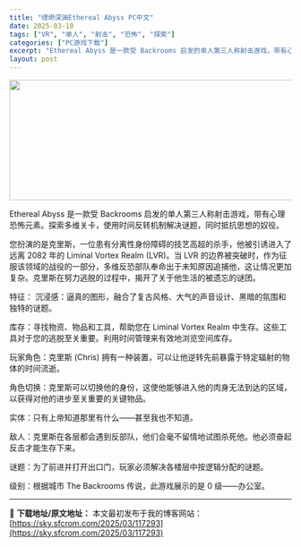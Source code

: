 ```yaml
---
title: "缥缈深渊Ethereal Abyss PC中文"
date: 2025-03-10
tags: ["VR", "单人", "射击", "恐怖", "探索"]
categories: ["PC游戏下载"]
excerpt: "Ethereal Abyss 是一款受 Backrooms 启发的单人第三人称射击游戏，带有心理恐怖元素。探索多维关卡，使用时间反转机制解决谜题，同时抵抗思想的奴役。 您扮演的是克里斯，一位患有分离性身份障碍的技艺高超的杀手，他被引诱进入了远离 2082 年的 Liminal Vortex Real&hellip;"
layout: post
---
```


<img class="aligncenter size-full wp-image-117294" src="https://sky.sfcrom.com/wp-content/uploads/2025/03/2025031005575386.webp" alt="" width="660" height="215" />

Ethereal Abyss 是一款受 Backrooms 启发的单人第三人称射击游戏，带有心理恐怖元素。探索多维关卡，使用时间反转机制解决谜题，同时抵抗思想的奴役。

您扮演的是克里斯，一位患有分离性身份障碍的技艺高超的杀手，他被引诱进入了远离 2082 年的 Liminal Vortex Realm (LVR)。当 LVR 的边界被突破时，作为征服该领域的战役的一部分，多维反恐部队奉命出于未知原因追捕他，这让情况更加复杂。克里斯在努力逃脱的过程中，揭开了关于他生活的被遗忘的谜团。

特征：
沉浸感：逼真的图形，融合了复古风格、大气的声音设计、黑暗的氛围和独特的谜题。

库存：寻找物资、物品和工具，帮助您在 Liminal Vortex Realm 中生存。这些工具对于您的逃脱至关重要。利用时间管理来有效地浏览空间库存。

玩家角色：克里斯 (Chris) 拥有一种装置，可以让他逆转先前暴露于特定辐射的物体的时间流逝。

角色切换：克里斯可以切换他的身份，这使他能够进入他的肉身无法到达的区域，以获得对他的进步至关重要的关键物品。

实体：只有上帝知道那里有什么——甚至我也不知道。

敌人：克里斯在各层都会遇到反部队，他们会毫不留情地试图杀死他。他必须奋起反击才能生存下来。

谜题：为了前进并打开出口门，玩家必须解决各楼层中按逻辑分配的谜题。

级别：根据城市 The Backrooms 传说，此游戏展示的是 0 级——办公室。

---
📖 **下载地址/原文地址：** 本文最初发布于我的博客网站：[https://sky.sfcrom.com/2025/03/117293](https://sky.sfcrom.com/2025/03/117293)
